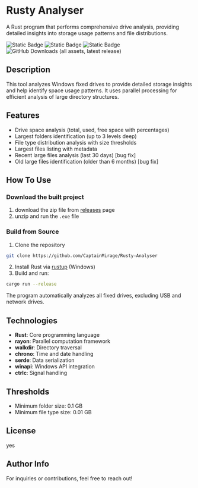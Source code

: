 # Rusty Analyser

A Rust program that performs comprehensive drive analysis, providing detailed insights into storage usage patterns and file distributions.

![Static Badge](https://img.shields.io/badge/Version-Alpha-%23e81919?style=flat&color=%23e81919)
![Static Badge](https://img.shields.io/badge/Development_Stage-InDev-%234be819?style=flat)
![Static Badge](https://img.shields.io/badge/Latest_Update-¯%5C__%28ツ%29__/¯-%2318a5a3?)
![GitHub Downloads (all assets, latest release)](https://img.shields.io/github/downloads-pre/CaptainMirage/Rusty-Analyser/latest/total?style=flat&label=Total%20Downloads&color=%2322c2a0)


## Description

This tool analyzes Windows fixed drives to provide detailed storage insights and help identify space usage patterns. It uses parallel processing for efficient analysis of large directory structures.

## Features

- Drive space analysis (total, used, free space with percentages)
- Largest folders identification (up to 3 levels deep)
- File type distribution analysis with size thresholds
- Largest files listing with metadata
- Recent large files analysis (last 30 days) [bug fix]
- Old large files identification (older than 6 months) [bug fix]

## How To Use

### Download the built project 
1. download the zip file from [releases](https://github.com/CaptainMirage/Rusty-Analyser/releases) page
2. unzip and run the `.exe` file

### Build from Source
1. Clone the repository
```bash
git clone https://github.com/CaptainMirage/Rusty-Analyser
```
2. Install Rust via [rustup](https://rustup.rs/) (Windows)
3. Build and run:
```bash
cargo run --release
```

The program automatically analyzes all fixed drives, excluding USB and network drives.

## Technologies

- **Rust**: Core programming language
- **rayon**: Parallel computation framework
- **walkdir**: Directory traversal
- **chrono**: Time and date handling
- **serde**: Data serialization
- **winapi**: Windows API integration
- **ctrlc**: Signal handling

## Thresholds

- Minimum folder size: 0.1 GB
- Minimum file type size: 0.01 GB

## License

yes

## Author Info

For inquiries or contributions, feel free to reach out!
